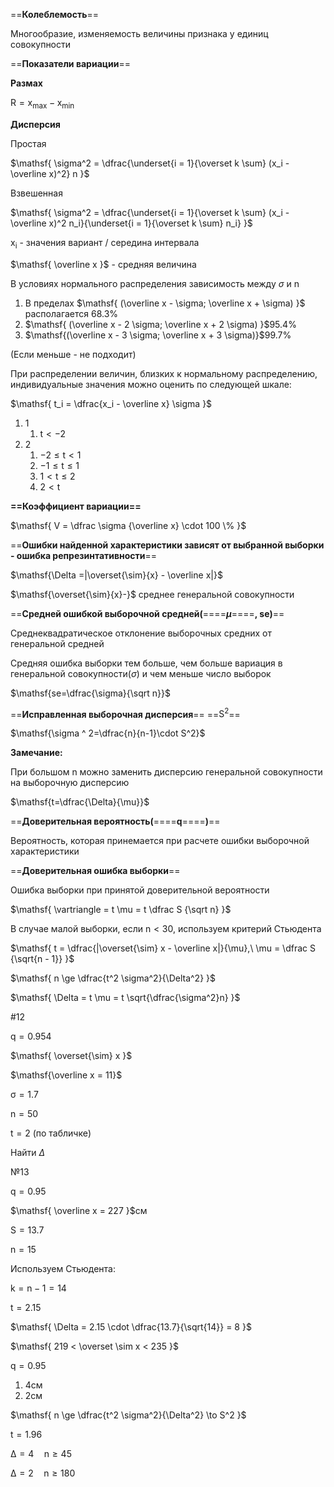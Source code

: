==**Колеблемость**==

Многообразие, изменяемость величины признака у единиц совокупности

  

==**Показатели вариации**==

**Размах**

$\mathsf{ R = x_{\max} - x_{\min} }$

**Дисперсия**

Простая

$\mathsf{ \sigma^2 = \dfrac{\underset{i = 1}{\overset k \sum} (x_i - \overline x)^2} n }$

Взвешенная

$\mathsf{ \sigma^2 = \dfrac{\underset{i = 1}{\overset k \sum} (x_i - \overline x)^2 n_i}{\underset{i = 1}{\overset k \sum} n_i} }$

  

$\mathsf{ x_i }$ - значения вариант / середина интервала

$\mathsf{ \overline x }$ - средняя величина

  

В условиях нормального распределения зависимость между $\sigma$ и $\mathsf n$

1. В пределах $\mathsf{ (\overline x - \sigma; \overline x + \sigma) }$ располагается $\mathsf{68.3 \% }$
2. $\mathsf{ (\overline x - 2 \sigma; \overline x + 2 \sigma) }$$\mathsf{95.4 \%}$
3. $\mathsf{(\overline x - 3 \sigma; \overline x + 3 \sigma)}$$\mathsf{99.7 \%}$

  

(Если меньше - не подходит)

  

При распределении величин, близких к нормальному распределению, индивидуальные значения можно оценить по следующей шкале:

$\mathsf{ t_i = \dfrac{x_i - \overline x} \sigma }$

1. 1
    1. $\mathsf{t < -2}$
2. 2
    1. $\mathsf{ -2 \le t \lt 1 }$
    2. $\mathsf{ -1 \le t \le 1 }$
    3. $\mathsf{ 1 < t \le 2 }$
    4. $\mathsf{ 2 < t }$

  

**==Коэффициент вариации==**

$\mathsf{ V = \dfrac \sigma {\overline x} \cdot 100 \% }$

  

==**Ошибки найденной характеристики зависят от выбранной выборки - ошибка репрезинтативности**==

$\mathsf{\Delta =|\overset{\sim}{x} - \overline x|}$

$\mathsf{\overset{\sim}{x}-}$ среднее генеральной совокупности

  

==**Средней ошибкой выборочной средней(**====**$\mu$**====**, se)**==

Среднеквадратическое отклонение выборочных средних от генеральной средней

Средняя ошибка выборки тем больше, чем больше вариация в генеральной совокупности($\sigma$) и чем меньше число выборок

$\mathsf{se=\dfrac{\sigma}{\sqrt n}}$

  

==**Исправленная выборочная дисперсия**== ==$\mathsf{S^2}$==

$\mathsf{\sigma ^ 2=\dfrac{n}{n-1}\cdot S^2}$

**Замечание:**

При большом n можно заменить дисперсию генеральной совокупности на выборочную дисперсию

  

$\mathsf{t=\dfrac{\Delta}{\mu}}$

  

==**Доверительная вероятность(**====**$\mathsf q$**====**)**==

Вероятность, которая принемается при расчете ошибки выборочной характеристики

  

==**Доверительная ошибка выборки**==

Ошибка выборки при принятой доверительной вероятности

  

  

$\mathsf{ \vartriangle = t \mu = t \dfrac S {\sqrt n} }$

  

В случае малой выборки, если $\mathsf{n < 30}$, используем критерий Стьюдента

$\mathsf{ t = \dfrac{|\overset{\sim} x - \overline x|}{\mu},\ \mu = \dfrac S {\sqrt{n - 1}} }$

  

$\mathsf{ n \ge \dfrac{t^2 \sigma^2}{\Delta^2} }$

$\mathsf{ \Delta = t \mu = t \sqrt{\dfrac{\sigma^2}n} }$

  

#12

$\mathsf{ q = 0.954 }$

$\mathsf{ \overset{\sim} x }$

$\mathsf{\overline x = 11}$

$\mathsf{ \sigma = 1.7 }$

$\mathsf{ n = 50 }$

$\mathsf{ t = 2 }$ (по табличке)

  

Найти $\Delta$

  

№13

$\mathsf{ q = 0.95 }$

$\mathsf{ \overline x = 227 }$см

$\mathsf{ S = 13.7 }$

$\mathsf{ n = 15 }$

  

Используем Стьюдента:

$\mathsf{ k = n - 1 = 14 }$

$\mathsf{ t = 2.15 }$

$\mathsf{ \Delta = 2.15 \cdot \dfrac{13.7}{\sqrt{14}} = 8 }$

$\mathsf{ 219 < \overset \sim x < 235 }$

  

$\mathsf{ q = 0.95 }$

1. 4см
2. 2см

  

$\mathsf{ n \ge \dfrac{t^2 \sigma^2}{\Delta^2} \to S^2 }$

$\mathsf{ t = 1.96 }$

$\mathsf{ \Delta = 4 \quad n \ge 45 }$

$\mathsf{ \Delta = 2 \quad n \ge 180 }$